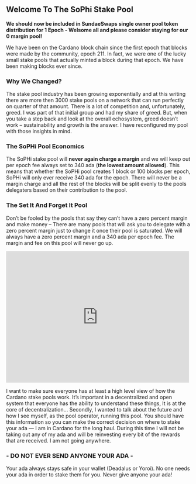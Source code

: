 ## Welcome To The SoPhi Stake Pool
**We should now be included in SundaeSwaps single owner pool token distribution for 1 Epoch - Welsome all and please consider staying for our 0 margin pool!**

We have been on the Cardano block chain since the first epoch that blocks were made by the community, epoch 211. In fact, we were one of the lucky small stake pools that actually minted a block during that epoch. We have been making blocks ever since.

### Why We Changed?

The stake pool industry has been growing exponentially and at this writing there are more then 3000 stake pools on a network that can run perfectly on quarter of that amount. There is a lot of competition and, unfortunately, greed. I was part of that initial group and had my share of greed. But, when you take a step back and look at the overall echosystem, greed doesn’t work – sustainability and growth is the answer. I have reconfigured my pool with those insights in mind.

### The SoPHi Pool Economics

The SoPHi stake pool will **never again charge a margin** and we will keep out per epoch fee always set to 340 ada (**the lowest amount allowed**). This means that whether the SoPHi pool creates 1 block or 100 blocks per epoch, SoPHi will only ever receive 340 ada for the epoch. There will never be a margin charge and all the rest of the blocks will be split evenly to the pools delegaters based on their contribution to the pool.

### The Set It And Forget It Pool

Don’t be fooled by the pools that say they can’t have a zero percent margin and make money – There are many pools that will ask you to delegate with a zero percent margin just to change it once their pool is saturated. We will always have a zero percent margin and a 340 ada per epoch fee. The margin and fee on this pool will never go up. 

<iframe width="500" height="360" frameborder="0" src="https://js.adapools.org/widget-dark.html?pool=ea2da5590f8174fd33c7c9b83fd23b041bcad5ba0678220783a67d6e"><a href="https://adapools.org/pool/ea2da5590f8174fd33c7c9b83fd23b041bcad5ba0678220783a67d6e">Detail</a></iframe>

I want to make sure everyone has at least a high level view of how the Cardano stake pools work. It’s important in a decentralized and open system that everyone has the ability to understand these things, It is at the core of decentralization… Secondly, I wanted to talk about the future and how I see myself, as the pool operator, running this pool. You should have this information so you can make the correct decision on where to stake your ada — I am in Cardano for the long haul. During this time I will not be taking out any of my ada and will be reinvesting every bit of the rewards that are received. I am not going anywhere.

### - DO NOT EVER SEND ANYONE YOUR ADA -

Your ada always stays safe in your wallet (Deadalus or Yoroi). No one needs your ada in order to stake them for you. Never give anyone your ada!
